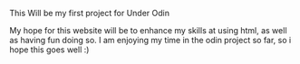 
This Will be my first project for Under Odin

My hope for this website will be to enhance my skills at using html,
as well as having fun doing so. I am enjoying my time in the odin project so far, 
so i hope this goes well :)
